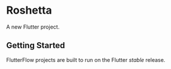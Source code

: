# Roshetta

A new Flutter project.

## Getting Started

FlutterFlow projects are built to run on the Flutter _stable_ release.
